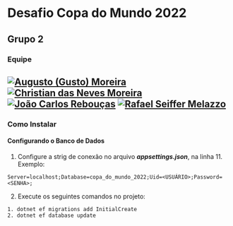 # Desafio Copa do Mundo 2022
## Grupo 2
### Equipe

[![Augusto (Gusto) Moreira](https://lh3.googleusercontent.com/drive-viewer/AJc5JmTc36SmFKWPvubhYf0s2o1KJzTg16p8UHV2D3-a2WI7py9-vaasOTpd6f3ChwVaLhINsKjbYes=w1920-h937 "Augusto (Gusto) Moreira")](https://www.linkedin.com/in/carlos-a-moreira/ "Augusto (Gusto) Moreira") [![Christian das Neves Moreira](https://lh3.googleusercontent.com/drive-viewer/AJc5JmQZnLIb3tbNKFtBq56_CzTdxPRCnw7AdoLQq3psIC51u3AHc8aDJCh0SH8Dzs6HEXd6zNvdWvw=w1920-h880 "Christian das Neves Moreira")](https://www.linkedin.com/in/christian-das-neves-moreira-1a7bab154/ "Christian das Neves Moreira") [![João Carlos Rebouças](https://lh3.googleusercontent.com/drive-viewer/AJc5JmTnB66im3YiFHvd6o0Gb2AnFzcL0TjVcZUisMlsw6qiqczcAX6UHWObbLDp7jdoXHu2ZT8I1P8=w1920-h880 "João Carlos Rebouças")](https://www.linkedin.com/in/jo%C3%A3o-carlos-rebou%C3%A7as-321ab1225/ "João Carlos Rebouças") [![Rafael Seiffer Melazzo](https://lh3.googleusercontent.com/drive-viewer/AJc5JmSX4a33ZSyeX14Z7O4POmsnyLhgnX0RMpsgvw2Fku3QzE06Jr36PHZz3KOTWB3a-jrATYJ3sqw=w1920-h880 "Rafael Seiffer Melazzo")](https://www.linkedin.com/in/rafael-melazzo/ "Rafael Seiffer Melazzo")
------------

### Como Instalar
#### Configurando o Banco de Dados
1. Configure a strig de conexão no arquivo ***appsettings.json***, na linha 11. Exemplo:

  `Server=localhost;Database=copa_do_mundo_2022;Uid=<USUÁRIO>;Password=<SENHA>;`

2. Execute os seguintes comandos no projeto:
```
1. dotnet ef migrations add InitialCreate
2. dotnet ef database update
```
